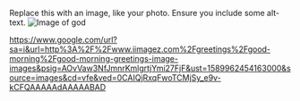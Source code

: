 Replace this with an image, like your photo. Ensure you include some alt-text.
![Image of god](https://www.google.com/url?sa=i&url=http%3A%2F%2Fwww.iimagez.com%2Fgreetings%2Fgood-morning%2Fgood-morning-greetings-image-images&psig=AOvVaw3NfJmnrKmlgrtjYmi27FjF&ust=1589962454163000&source=images&cd=vfe&ved=0CAIQjRxqFwoTCMjSy_e9v-kCFQAAAAAdAAAAABAD)

https://www.google.com/url?sa=i&url=http%3A%2F%2Fwww.iimagez.com%2Fgreetings%2Fgood-morning%2Fgood-morning-greetings-image-images&psig=AOvVaw3NfJmnrKmlgrtjYmi27FjF&ust=1589962454163000&source=images&cd=vfe&ved=0CAIQjRxqFwoTCMjSy_e9v-kCFQAAAAAdAAAAABAD
